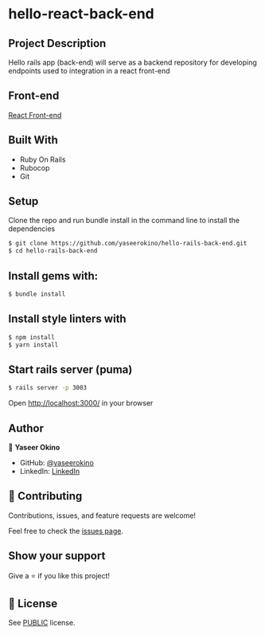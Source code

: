 # hello-react-back-end

## Project Description

Hello rails app (back-end) will serve as a backend repository for developing endpoints used to integration in a react front-end

## Front-end
[React Front-end](https://github.com/yaseerokino/hello-react-front-end.git)

## Built With

- Ruby On Rails
- Rubocop
- Git

## Setup
Clone the repo and run bundle install in the command line to install the dependencies

```bash
$ git clone https://github.com/yaseerokino/hello-rails-back-end.git
$ cd hello-rails-back-end
```

## Install gems with:

```bash
$ bundle install
```

## Install style linters with
```bash
$ npm install
$ yarn install
```

## Start rails server (puma)

```bash
$ rails server -p 3003
```

Open [http://localhost:3000/](http://localhost:3003/) in your browser


## Author

👤 **Yaseer Okino**

- GitHub: [@yaseerokino](https://github.com/yaseerokino)
- LinkedIn: [LinkedIn](https://linkedin.com/in/yaseerokino)


## 🤝 Contributing

Contributions, issues, and feature requests are welcome!

Feel free to check the [issues page](../../issues/).

## Show your support

Give a ⭐️ if you like this project!



## 📝 License

See [PUBLIC](./LICENSE) license.